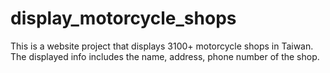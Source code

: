 # display_motorcycle_shops
This is a website project that displays 3100+ motorcycle shops in Taiwan.  The displayed info includes the name, address, phone number of the shop. 
